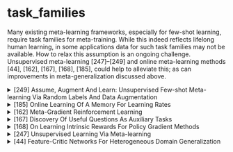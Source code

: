 # task_families

Many existing meta-learning frameworks, especially for few-shot learning, require task families for
meta-training. While this indeed reflects lifelong human learning, in some applications data for such task families may not be available. How to relax this assumption is an ongoing challenge. Unsupervised meta-learning [247]–[249] and online meta-learning methods [44], [162], [167], [168], [185], could help to alleviate this; as can improvements in meta-generalization discussed above.
<!-- REFERENCE -->


<details>
<summary>[249] Assume, Augment And Learn: Unsupervised Few-shot Meta-learning Via Random Labels And Data Augmentation</summary>
<br>
<!-- (assume_augment_and_learn_unsupervised_few_shot_meta_learning_via_random_labels_and_data_augmentation.md) -->

# assume_augment_and_learn_unsupervised_few_shot_meta_learning_via_random_labels_and_data_augmentation.md

<!-- REFERENCE -->


[Assume, Augment And Learn: Unsupervised Few-shot Meta-learning Via Random Labels And Data Augmentation](../papers/assume_augment_and_learn_unsupervised_few_shot_meta_learning_via_random_labels_and_data_augmentation.md)

</details>



<details>
<summary>[185] Online Learning Of A Memory For Learning Rates</summary>
<br>
<!-- (online_learning_of_a_memory_for_learning_rates.md) -->

# online_learning_of_a_memory_for_learning_rates.md

<!-- REFERENCE -->


[Online Learning Of A Memory For Learning Rates](../papers/online_learning_of_a_memory_for_learning_rates.md)

</details>



<details>
<summary>[162] Meta-Gradient Reinforcement Learning</summary>
<br>
<!-- (meta_gradient_reinforcement_learning.md) -->

# meta_gradient_reinforcement_learning.md

<!-- REFERENCE -->


[Meta-Gradient Reinforcement Learning](../papers/meta_gradient_reinforcement_learning.md)

</details>



<details>
<summary>[167] Discovery Of Useful Questions As Auxiliary Tasks</summary>
<br>
<!-- (discovery_of_useful_questions_as_auxiliary_tasks.md) -->

# discovery_of_useful_questions_as_auxiliary_tasks.md

<!-- REFERENCE -->


[Discovery Of Useful Questions As Auxiliary Tasks](../papers/discovery_of_useful_questions_as_auxiliary_tasks.md)

</details>



<details>
<summary>[168] On Learning Intrinsic Rewards For Policy Gradient Methods</summary>
<br>
<!-- (on_learning_intrinsic_rewards_for_policy_gradient_methods.md) -->

# on_learning_intrinsic_rewards_for_policy_gradient_methods.md

<!-- REFERENCE -->


[On Learning Intrinsic Rewards For Policy Gradient Methods](../papers/on_learning_intrinsic_rewards_for_policy_gradient_methods.md)

</details>



<details>
<summary>[247] Unsupervised Learning Via Meta-learning</summary>
<br>
<!-- (unsupervised_learning_via_meta_learning.md) -->

# unsupervised_learning_via_meta_learning.md

<!-- REFERENCE -->


[Unsupervised Learning Via Meta-learning](../papers/unsupervised_learning_via_meta_learning.md)

</details>



<details>
<summary>[44] Feature-Critic Networks For Heterogeneous Domain Generalization</summary>
<br>
<!-- (feature_critic_networks_for_heterogeneous_domain_generalization.md) -->

# feature_critic_networks_for_heterogeneous_domain_generalization.md

<!-- REFERENCE -->


[Feature-Critic Networks For Heterogeneous Domain Generalization](../papers/feature_critic_networks_for_heterogeneous_domain_generalization.md)

</details>


